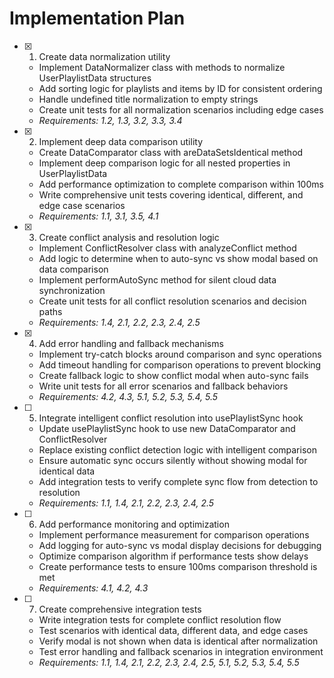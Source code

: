 # Implementation Plan

- [x] 1. Create data normalization utility
  - Implement DataNormalizer class with methods to normalize UserPlaylistData structures
  - Add sorting logic for playlists and items by ID for consistent ordering
  - Handle undefined title normalization to empty strings
  - Create unit tests for all normalization scenarios including edge cases
  - _Requirements: 1.2, 1.3, 3.2, 3.3, 3.4_

- [x] 2. Implement deep data comparison utility
  - Create DataComparator class with areDataSetsIdentical method
  - Implement deep comparison logic for all nested properties in UserPlaylistData
  - Add performance optimization to complete comparison within 100ms
  - Write comprehensive unit tests covering identical, different, and edge case scenarios
  - _Requirements: 1.1, 3.1, 3.5, 4.1_

- [x] 3. Create conflict analysis and resolution logic
  - Implement ConflictResolver class with analyzeConflict method
  - Add logic to determine when to auto-sync vs show modal based on data comparison
  - Implement performAutoSync method for silent cloud data synchronization
  - Create unit tests for all conflict resolution scenarios and decision paths
  - _Requirements: 1.4, 2.1, 2.2, 2.3, 2.4, 2.5_

- [x] 4. Add error handling and fallback mechanisms
  - Implement try-catch blocks around comparison and sync operations
  - Add timeout handling for comparison operations to prevent blocking
  - Create fallback logic to show conflict modal when auto-sync fails
  - Write unit tests for all error scenarios and fallback behaviors
  - _Requirements: 4.2, 4.3, 5.1, 5.2, 5.3, 5.4, 5.5_

- [ ] 5. Integrate intelligent conflict resolution into usePlaylistSync hook
  - Update usePlaylistSync hook to use new DataComparator and ConflictResolver
  - Replace existing conflict detection logic with intelligent comparison
  - Ensure automatic sync occurs silently without showing modal for identical data
  - Add integration tests to verify complete sync flow from detection to resolution
  - _Requirements: 1.1, 1.4, 2.1, 2.2, 2.3, 2.4, 2.5_

- [ ] 6. Add performance monitoring and optimization
  - Implement performance measurement for comparison operations
  - Add logging for auto-sync vs modal display decisions for debugging
  - Optimize comparison algorithm if performance tests show delays
  - Create performance tests to ensure 100ms comparison threshold is met
  - _Requirements: 4.1, 4.2, 4.3_

- [ ] 7. Create comprehensive integration tests
  - Write integration tests for complete conflict resolution flow
  - Test scenarios with identical data, different data, and edge cases
  - Verify modal is not shown when data is identical after normalization
  - Test error handling and fallback scenarios in integration environment
  - _Requirements: 1.1, 1.4, 2.1, 2.2, 2.3, 2.4, 2.5, 5.1, 5.2, 5.3, 5.4, 5.5_